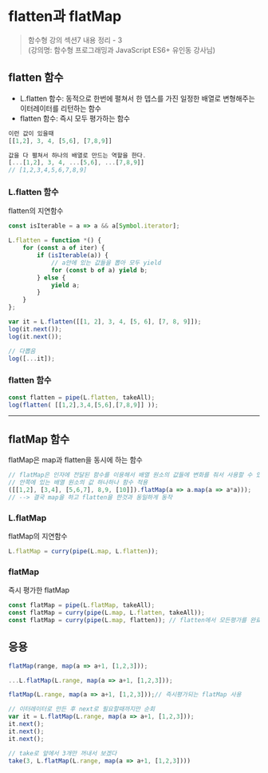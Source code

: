 # flatten과 flatMap

> 함수형 강의 섹션7 내용 정리 - 3<br/>
> (강의명: 함수형 프로그래밍과 JavaScript ES6+ 유인동 강사님)

## flatten 함수
- L.flatten 함수: 동적으로 한번에 펼쳐서 한 뎁스를 가진 일정한 배열로 변형해주는 이터레이터를 리턴하는 함수
- flatten 함수: 즉시 모두 평가하는 함수

```javascript
이런 값이 있을때 
[[1,2], 3, 4, [5,6], [7,8,9]]

값을 다 펼쳐서 하나의 배열로 만드는 역할을 한다. 
[...[1,2], 3, 4, ...[5,6], ...[7,8,9]]
// [1,2,3,4,5,6,7,8,9]
```

### L.flatten 함수
flatten의 지연함수
```javascript
const isIterable = a => a && a[Symbol.iterator];

L.flatten = function *() {
    for (const a of iter) {
        if (isIterable(a)) {
            // a안에 있는 값들을 뽑아 모두 yield
            for (const b of a) yield b;
        } else {
            yield a;  
        } 
    }
};

var it = L.flatten([[1, 2], 3, 4, [5, 6], [7, 8, 9]]);
log(it.next());
log(it.next());

// 다뽑음
log([...it]);
```

### flatten 함수
```javascript
const flatten = pipe(L.flatten, takeAll);
log(flatten( [[1,2],3,4,[5,6],[7,8,9]] ));
```

---
## flatMap 함수
flatMap은 map과 flatten을 동시에 하는 함수

````javascript
// flatMap은 인자에 전달된 함수를 이용해서 배열 원소의 값들에 변화를 줘서 사용할 수 있음
// 안쪽에 있는 배열 원소의 값 하나하나 함수 적용
([[1,2], [3,4], [5,6,7], 8,9, [10]]).flatMap(a => a.map(a => a*a)));
// --> 결국 map을 하고 flatten을 한것과 동일하게 동작
````

### L.flatMap
flatMap의 지연함수

```javascript
L.flatMap = curry(pipe(L.map, L.flatten));
```

### flatMap
즉시 평가한 flatMap

```javascript
const flatMap = pipe(L.flatMap, takeAll);
const flatMap = curry(pipe(L.map, L.flatten, takeAll));
const flatMap = curry(pipe(L.map, flatten)); // flatten에서 모든평가를 완료한 flatMap을 만듦
```

## 응용
```javascript
flatMap(range, map(a => a+1, [1,2,3]));

...L.flatMap(L.range, map(a => a+1, [1,2,3]));

flatMap(L.range, map(a => a+1, [1,2,3]));// 즉시평가되는 flatMap 사용

// 이터레이터로 만든 후 next로 필요할때까지만 순회
var it = L.flatMap(L.range, map(a => a+1, [1,2,3]));
it.next();
it.next();
it.next();

// take로 앞에서 3개만 꺼내서 보겠다
take(3, L.flatMap(L.range, map(a => a+1, [1,2,3])))
```
